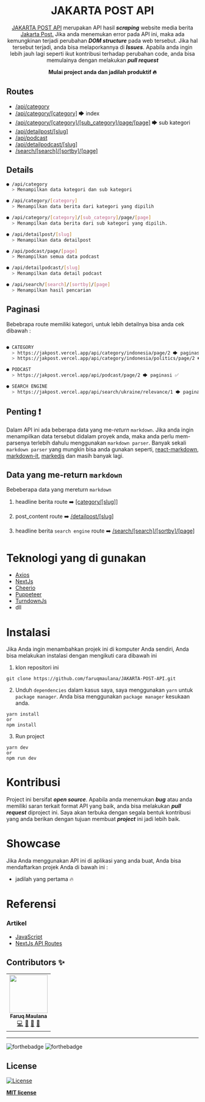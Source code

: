 <div align="center">
<h1>JAKARTA POST API</h1>
<p><a href="https://jakpost.vercel.app/api">JAKARTA POST API</a> merupakan API hasil <i><b>scraping</b></i> website media berita <a href="https://www.thejakartapost.com/">Jakarta Post.</a> Jika anda menemukan error pada API ini, maka ada kemungkinan terjadi perubahan <i><b>DOM structure</b></i> pada web tersebut. Jika hal tersebut terjadi, anda bisa melaporkannya di <i><b>Issues</b></i>. Apabila anda ingin lebih jauh lagi seperti ikut kontribusi terhadap perubahan code, anda bisa memulainya dengan melakukan <i><b>pull request</b></i></p>
<strong>Mulai project anda dan jadilah produktif 🔥</strong>
</div>

## Routes

- [/api/category](https://jakpost.vercel.app/api/category)
- [/api/category/[category]](https://jakpost.vercel.app/api/category/indonesia) 🡆 index
- [/api/category/[category]/[sub_category]/page/[page]](https://jakpost.vercel.app/api/category/indonesia/politics/page/2) 🡆 sub kategori
- [/api/detailpost/[slug]](https://jakpost.vercel.app/api/detailpost/indonesia/2022/03/16/police-looking-into-human-trafficking-violations-in-langkat-caging)
- [/api/podcast](https://jakpost.vercel.app/api/category/podcast)
- [/api/detailpodcast/[slug]](https://jakpost.vercel.app/api/detailpodcast/multimedia/2022/03/04/beyond-squid-game-translating-asian-film-and-tv-for-a-hungry-global-market)
- [/search/[search]/[sortby]/[page]](https://jakpost.vercel.app/api/search/ukraine/date/1)

## Details

```bash
● /api/category
  > Menampilkan data kategori dan sub kategori

● /api/category/[category]
  > Menampilkan data berita dari kategori yang dipilih

● /api/category/[category]/[sub_category]/page/[page]
  > Menampilkan data berita dari sub kategori yang dipilih.

● /api/detailpost/[slug]
  > Menampilkan data detailpost

● /api/podcast/page/[page]
  > Menampilkan semua data podcast

● /api/detailpodcast/[slug]
  > Menampilkan data detail podcast

● /api/search/[search]/[sortby]/[page]
  > Menampilkan hasil pencarian

```

## Paginasi

Bebebrapa route memiliki kategori, untuk lebih detailnya bisa anda cek dibawah :

```bash

● CATEGORY
  > https://jakpost.vercel.app/api/category/indonesia/page/2 🡆 paginasi ❌
  > https://jakpost.vercel.app/api/category/indonesia/politics/page/2 🡆 paginasi ✅

● PODCAST
  > https://jakpost.vercel.app/api/podcast/page/2 🡆 paginasi ✅

● SEARCH ENGINE
  > https://jakpost.vercel.app/api/search/ukraine/relevance/1 🡆 paginasi ✅

```

## Penting ❗

Dalam API ini ada beberapa data yang me-<i>return</i> `markdown`. Jika anda ingin menampilkan data tersebut didalam proyek anda, maka anda perlu mem-parsenya terlebih dahulu menggunakan `markdown parser`. Banyak sekali `markdown parser` yang mungkin bisa anda gunakan seperti, [react-markdown](https://github.com/remarkjs/react-markdown), [markdown-it](https://github.com/markdown-it/markdown-it), [markedjs](https://github.com/markedjs/marked) dan masih banyak lagi.

## Data yang me-return `markdown`

Bebeberapa data yang mereturn `markdown`

1. headline berita
   route ➡️ [[category/[slug]]](https://jakpost.vercel.app/api/category/indonesia)

2. post_content
   route ➡️ [/detailpost/[slug]](https://jakpost.vercel.app/api/detailpost/indonesia/2022/03/18/government-outlines-carbon-sink-strategy-in-new-regulation)

3. headline berita `search engine`
   route ➡️ [/search/[search]/[sortby]/[page]](https://jakpost.vercel.app/api/search/ukraine/date/1)

# Teknologi yang di gunakan

- [Axios](https://axios-http.com/)
- [NextJs](https://nextjs.org/)
- [Cheerio](https://cheerio.js.org/)
- [Puppeteer](https://pptr.dev/)
- [TurndownJs](https://github.com/mixmark-io/turndown)
- dll

# Instalasi

Jika Anda ingin menambahkan projek ini di komputer Anda sendiri, Anda bisa melakukan instalasi dengan mengikuti cara dibawah ini

1. klon repositori ini

```
git clone https://github.com/faruqmaulana/JAKARTA-POST-API.git
```

2. Unduh `dependencies` dalam kasus saya, saya menggunakan `yarn` untuk `package manager`. Anda bisa menggunakan `package manager` kesukaan anda.

```
yarn install
or
npm install
```

3. Run project

```
yarn dev
or
npm run dev
```

# Kontribusi

Project ini bersifat <i><b>open source</b></i>. Apabila anda menemukan <i><b>bug</b></i> atau anda memiliki saran terkait format API yang baik, anda bisa melakukan <i><b>pull request</b></i> diproject ini. Saya akan terbuka dengan segala bentuk kontribusi yang anda berikan dengan tujuan membuat <i><b>project</b></i> ini jadi lebih baik.

# Showcase

Jika Anda menggunakan API ini di aplikasi yang anda buat, Anda bisa mendaftarkan projek Anda di bawah ini :

- jadilah yang pertama 🔥

# Referensi

### Artikel

- [JavaScript](https://developer.mozilla.org/en-US/docs/Web/JavaScript?retiredLocale=en)
- [NextJs API Routes](https://nextjs.org/docs/api-routes/dynamic-api-routes)

## Contributors ✨

<!-- ALL-CONTRIBUTORS-LIST:START - Do not remove or modify this section -->
<!-- markdownlint-disable -->
<table>
  <tr>
    <td align="center"><a href="https://fm-space.vercel.app">
    <img src="https://avatars.githubusercontent.com/u/88839109?v=4?s=100" width="100px;" alt=""/>
    <br />
    <sub><b>Faruq Maulana</b></sub>
    </a>
    <br />
    <a href="https://github.com/faruqmaulana/JAKARTA-POST-API/commits?author=faruqmaulana" title="Code">💻</a> 
    <a href="#refactoringCode-faruqmaulana" title="Refactoring Code">🎨</a>
    <a href="#maintenance-faruqmaulana" title="Maintenance">🚧</a> 
    <a href="#ideas-faruqmaulana" title="Ideas, Planning, & Feedback">🤔</a>
    </td>
  </tr>
</table>

<!-- markdownlint-restore -->

<!-- ALL-CONTRIBUTORS-LIST:END -->

---

![forthebadge](https://forthebadge.com/images/badges/built-with-love.svg)
![forthebadge](https://forthebadge.com/images/badges/made-with-javascript.svg)

## License

[![License](http://img.shields.io/:license-mit-blue.svg?style=flat-square)](http://badges.mit-license.org)

**[MIT license](http://opensource.org/licenses/mit-license.php)**
